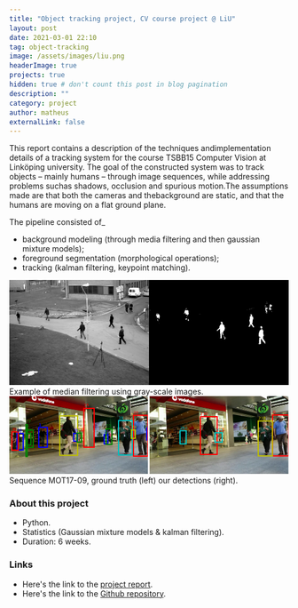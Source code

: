 ```yaml
---
title: "Object tracking project, CV course project @ LiU"
layout: post
date: 2021-03-01 22:10
tag: object-tracking
image: /assets/images/liu.png
headerImage: true
projects: true
hidden: true # don't count this post in blog pagination
description: ""
category: project
author: matheus
externalLink: false
---
```


This report contains a description of the techniques andimplementation details of a tracking system for the course TSBB15 Computer Vision at Linköping university. The goal of the constructed system was to track objects – mainly humans – through image sequences, while addressing problems suchas shadows, occlusion and spurious motion.The assumptions made are that both the cameras and thebackground are static, and that the humans are moving on a flat ground plane.

The pipeline consisted of_
- background modeling (through media filtering and then gaussian mixture models);
- foreground segmentation (morphological operations);
- tracking (kalman filtering, keypoint matching).

<img class="image" src="/assets/images/median_gray.png" alt="Alt Text">
<figcaption class="caption">Example of median filtering using gray-scale images.</figcaption>

<img class="image" src="/assets/images/gt_vs_our_frame70.png" alt="Sequence MOT17-09, ground truth (left) our de-tections (right)">
<figcaption class="caption">Sequence MOT17-09, ground truth (left) our detections (right).</figcaption>

### About this project
* Python.
* Statistics (Gaussian mixture models & kalman filtering).
* Duration: 6 weeks.

### Links
* Here's the link to the [project report](/assets/reports/TSBB15_proj1.pdf).
* Here's the link to the [Github repository](https://github.com/matheus-bernat/object-tracking).